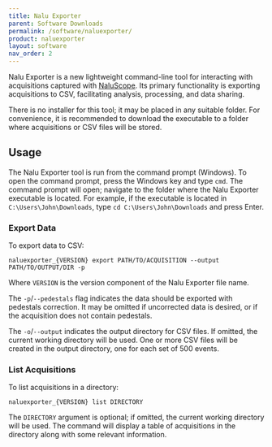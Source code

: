 ```yaml
---
title: Nalu Exporter
parent: Software Downloads
permalink: /software/naluexporter/
product: naluexporter
layout: software
nav_order: 2
---
```


Nalu Exporter is a new lightweight command-line tool for interacting with acquisitions captured with [NaluScope](/software/naluscope). Its primary functionality is exporting acquisitions to CSV, facilitating analysis, processing, and data sharing.

There is no installer for this tool; it may be placed in any suitable folder. For convenience, it is recommended to download the executable to a folder where acquisitions or CSV files will be stored.

## Usage

The Nalu Exporter tool is run from the command prompt (Windows). To open the command prompt, press the Windows key and type `cmd`. The command prompt will open; navigate to the folder where the Nalu Exporter executable is located. For example, if the executable is located in `C:\Users\John\Downloads`, type `cd C:\Users\John\Downloads` and press Enter.


### Export Data
To export data to CSV:

```
naluexporter_{VERSION} export PATH/TO/ACQUISITION --output PATH/TO/OUTPUT/DIR -p
```

Where `VERSION` is the version component of the Nalu Exporter file name.

The `-p`/`--pedestals` flag indicates the data should be exported with pedestals correction. It may be omitted if uncorrected data is desired, or if the acquisition does not contain pedestals.

The `-o`/`--output` indicates the output directory for CSV files. If omitted, the current working directory will be used. One or more CSV files will be created in the output directory, one for each set of 500 events.

### List Acquisitions
To list acquisitions in a directory:

```
naluexporter_{VERSION} list DIRECTORY
```

The `DIRECTORY` argument is optional; if omitted, the current working directory will be used. The command will display a table of acquisitions in the directory along with some relevant information.
